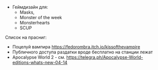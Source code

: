 - Геймдизайн для:
  - Masks, 
  - Monster of the week
  - Monsterhearts
  - SCUP


Список на прасниг:
- Поцелуй вампира  https://fedorombra.itch.io/kissofthevampire
- Публичного доступа раздатки вроде бесплатно на станции лежат
- Apocalypse World 2 - см. https://telegra.ph/Apocalypse-World-editions-whats-new-04-14